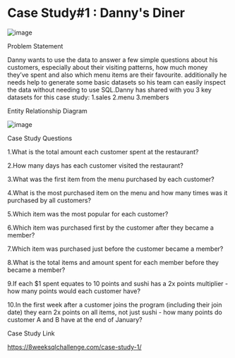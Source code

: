 # Case Study#1 : Danny's Diner

![image](https://user-images.githubusercontent.com/102464532/220945811-a28a61b0-5508-43e4-a84b-44f358e32cf1.png)

Problem Statement

Danny wants to use the data to answer a few simple questions about his customers, especially about their visiting patterns, how much money they’ve spent and also which menu items are their favourite. additionally he needs help to generate some basic datasets so his team can easily inspect the data without needing to use SQL.Danny has shared with you 3 key datasets for this case study: 1.sales 2.menu 3.members

Entity Relationship Diagram

![image](https://user-images.githubusercontent.com/102464532/220945966-e64219e3-738a-4d84-95a8-f1eb24f2c9df.png)

Case Study Questions

1.What is the total amount each customer spent at the restaurant?

2.How many days has each customer visited the restaurant?

3.What was the first item from the menu purchased by each customer?

4.What is the most purchased item on the menu and how many times was it purchased by all customers?

5.Which item was the most popular for each customer?

6.Which item was purchased first by the customer after they became a member?

7.Which item was purchased just before the customer became a member?

8.What is the total items and amount spent for each member before they became a member?

9.If each $1 spent equates to 10 points and sushi has a 2x points multiplier - how many points would each customer have?

10.In the first week after a customer joins the program (including their join date) they earn 2x points on all items, not just sushi - how many points do customer A and B have at the end of January?

Case Study Link

https://8weeksqlchallenge.com/case-study-1/
